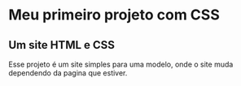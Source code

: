 <h1> Meu primeiro projeto com CSS </h1>

<h2> Um site HTML e CSS </h2>
<p>Esse projeto é um site simples para uma modelo, onde o site muda dependendo da pagina que estiver.</p>
